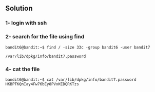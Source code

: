 ## Solution 

### 1- login with ssh

### 2- search for the file using **find**

```
bandit6@bandit:~$ find / -size 33c -group bandit6 -user bandit7

/var/lib/dpkg/info/bandit7.password
```

### 4- cat the file

```
bandit6@bandit:~$ cat /var/lib/dpkg/info/bandit7.password 
HKBPTKQnIay4Fw76bEy8PVxKEDQRKTzs
```
